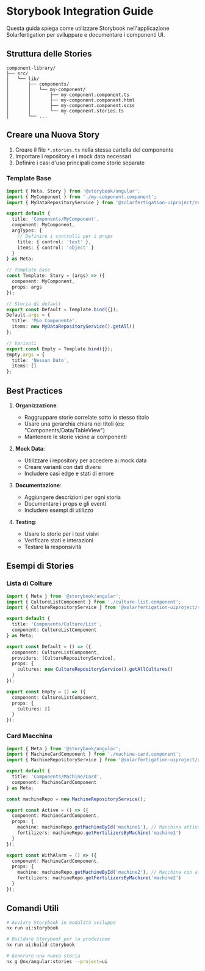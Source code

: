 # Storybook Integration Guide

Questa guida spiega come utilizzare Storybook nell'applicazione Solarfertigation per sviluppare e documentare i componenti UI.

## Struttura delle Stories

```
component-library/
├── src/
│   └── lib/
│       ├── components/
│       │   └── my-component/
│       │       ├── my-component.component.ts
│       │       ├── my-component.component.html
│       │       ├── my-component.component.scss
│       │       └── my-component.stories.ts
│       └── ...
```

## Creare una Nuova Story

1. Creare il file `*.stories.ts` nella stessa cartella del componente
2. Importare i repository e i mock data necessari
3. Definire i casi d'uso principali come storie separate

### Template Base

```typescript
import { Meta, Story } from '@storybook/angular';
import { MyComponent } from './my-component.component';
import { MyDataRepositoryService } from '@solarfertigation-uiproject/repository';

export default {
  title: 'Components/MyComponent',
  component: MyComponent,
  argTypes: {
    // Definire i controlli per i props
    title: { control: 'text' },
    items: { control: 'object' }
  }
} as Meta;

// Template base
const Template: Story = (args) => ({
  component: MyComponent,
  props: args
});

// Storia di default
export const Default = Template.bind({});
Default.args = {
  title: 'Mio Componente',
  items: new MyDataRepositoryService().getAll()
};

// Varianti
export const Empty = Template.bind({});
Empty.args = {
  title: 'Nessun Dato',
  items: []
};
```

## Best Practices

1. **Organizzazione**:
   - Raggruppare storie correlate sotto lo stesso titolo
   - Usare una gerarchia chiara nei titoli (es: "Components/Data/TableView")
   - Mantenere le storie vicine ai componenti

2. **Mock Data**:
   - Utilizzare i repository per accedere ai mock data
   - Creare varianti con dati diversi
   - Includere casi edge e stati di errore

3. **Documentazione**:
   - Aggiungere descrizioni per ogni storia
   - Documentare i props e gli eventi
   - Includere esempi di utilizzo

4. **Testing**:
   - Usare le storie per i test visivi
   - Verificare stati e interazioni
   - Testare la responsività

## Esempi di Stories

### Lista di Colture

```typescript
import { Meta } from '@storybook/angular';
import { CultureListComponent } from './culture-list.component';
import { CultureRepositoryService } from '@solarfertigation-uiproject/repository';

export default {
  title: 'Components/Culture/List',
  component: CultureListComponent
} as Meta;

export const Default = () => ({
  component: CultureListComponent,
  providers: [CultureRepositoryService],
  props: {
    cultures: new CultureRepositoryService().getAllCultures()
  }
});

export const Empty = () => ({
  component: CultureListComponent,
  props: {
    cultures: []
  }
});
```

### Card Macchina

```typescript
import { Meta } from '@storybook/angular';
import { MachineCardComponent } from './machine-card.component';
import { MachineRepositoryService } from '@solarfertigation-uiproject/repository';

export default {
  title: 'Components/Machine/Card',
  component: MachineCardComponent
} as Meta;

const machineRepo = new MachineRepositoryService();

export const Active = () => ({
  component: MachineCardComponent,
  props: {
    machine: machineRepo.getMachineById('machine1'), // Macchina attiva
    fertilizers: machineRepo.getFertilizersByMachine('machine1')
  }
});

export const WithAlarm = () => ({
  component: MachineCardComponent,
  props: {
    machine: machineRepo.getMachineById('machine2'), // Macchina con allarme
    fertilizers: machineRepo.getFertilizersByMachine('machine2')
  }
});
```

## Comandi Utili

```bash
# Avviare Storybook in modalità sviluppo
nx run ui:storybook

# Buildare Storybook per la produzione
nx run ui:build-storybook

# Generare una nuova storia
nx g @nx/angular:stories --project=ui
```
